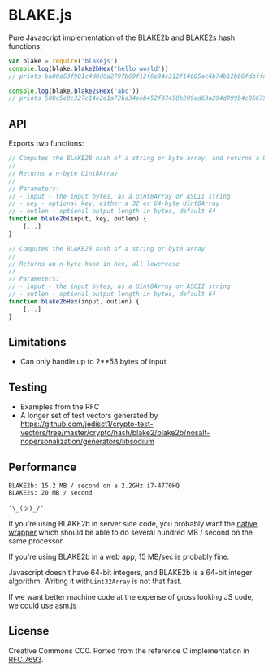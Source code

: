 BLAKE.js
====

Pure Javascript implementation of the BLAKE2b and BLAKE2s hash functions.

```js
var blake = require('blakejs')
console.log(blake.blake2bHex('hello world'))
// prints ba80a53f981c4d0d6a2797b69f12f6e94c212f14685ac4b74b12bb6fdbffa2d17d87c5392aab792dc252d5de4533cc9518d38aa8dbf1925ab92386edd4009923

console.log(blake.blake2sHex('abc'))
// prints 508c5e8c327c14e2e1a72ba34eeb452f37458b209ed63a294d999b4c86675982
```

API
---
Exports two functions:

```js
// Computes the BLAKE2B hash of a string or byte array, and returns a Uint8Array
//
// Returns a n-byte Uint8Array
//
// Parameters:
// - input - the input bytes, as a Uint8Array or ASCII string
// - key - optional key, either a 32 or 64-byte Uint8Array
// - outlen - optional output length in bytes, default 64
function blake2b(input, key, outlen) {
    [...]
}

// Computes the BLAKE2B hash of a string or byte array
//
// Returns an n-byte hash in hex, all lowercase
//
// Parameters:
// - input - the input bytes, as a Uint8Array or ASCII string
// - outlen - optional output length in bytes, default 64
function blake2bHex(input, outlen) {
    [...]
}
```

Limitations
---
* Can only handle up to 2**53 bytes of input

Testing
---
* Examples from the RFC
* A longer set of test vectors generated by https://github.com/jedisct1/crypto-test-vectors/tree/master/crypto/hash/blake2/blake2b/nosalt-nopersonalization/generators/libsodium

Performance
---
```
BLAKE2b: 15.2 MB / second on a 2.2GHz i7-4770HQ
BLAKE2s: 20 MB / second

¯\_(ツ)_/¯
```

If you're using BLAKE2b in server side code, you probably want the [native wrapper](https://www.npmjs.com/package/blake2) which should be able to do several hundred MB / second on the same processor.

If you're using BLAKE2b in a web app, 15 MB/sec is probably fine.

Javascript doesn't have 64-bit integers, and BLAKE2b is a 64-bit integer algorithm. Writing it with`Uint32Array` is not that fast.

If we want better machine code at the expense of gross looking JS code, we could use asm.js


License
---
Creative Commons CC0. Ported from the reference C implementation in
[RFC 7693](https://tools.ietf.org/html/rfc7693).
